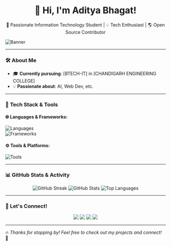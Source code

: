<h1 align="center">👋 Hi, I'm Aditya Bhagat!</h1>
<p align="center">
  🚀 Passionate Information Technology Student | 💡 Tech Enthusiast | 🌎 Open Source Contributor
</p>

![Banner](https://t4.ftcdn.net/jpg/04/17/28/93/360_F_417289346_hrs0D4Lo8dSv3aWDqkQpRB0U9PbtFX6n.jpg) <!-- Optional banner image -->

---

### 🛠️ **About Me**  
- 🎓 **Currently pursuing**: [BTECH-IT] in [CHANDIGARH ENGINEERING COLLEGE]  
- 💡 **Passionate about**:  AI, Web Dev, etc.  

---

### 🚀 **Tech Stack & Tools**  

#### 🌐 Languages & Frameworks:  
![Languages](https://skillicons.dev/icons?i=python,cpp,java,js,html,css,typescript)  
![Frameworks](https://skillicons.dev/icons?i=react,nodejs,express,tensorflow,flask,django)  

#### ⚙️ Tools & Platforms:  
![Tools](https://skillicons.dev/icons?i=git,github,docker,linux,vscode,arduino,figma)  

---

### 📊 **GitHub Stats & Activity**  

<p align="center">
  <img src="https://github-readme-streak-stats.herokuapp.com/?user=your-github-username&theme=tokyonight" alt="GitHub Streak" />
  <img src="https://github-readme-stats.vercel.app/api?username=your-github-username&show_icons=true&theme=tokyonight" alt="GitHub Stats" />
  <img src="https://github-readme-stats.vercel.app/api/top-langs/?username=your-github-username&layout=compact&theme=tokyonight" alt="Top Languages" />
</p>

---

### 🤝 **Let's Connect!**  
<p align="center">
  <a href="https://linkedin.com/in/your-profile"><img src="https://img.shields.io/badge/LinkedIn-%230077B5.svg?style=for-the-badge&logo=linkedin&logoColor=white"></a>
  <a href="https://twitter.com/your-profile"><img src="https://img.shields.io/badge/Twitter-%231DA1F2.svg?style=for-the-badge&logo=twitter&logoColor=white"></a>
  <a href="https://your-portfolio-link.com"><img src="https://img.shields.io/badge/Portfolio-%23000000.svg?style=for-the-badge&logo=firefox&logoColor=white"></a>
  <a href="mailto:your-email@example.com"><img src="https://img.shields.io/badge/Email-%23D14836.svg?style=for-the-badge&logo=gmail&logoColor=white"></a>
</p>

---

🔥 *Thanks for stopping by! Feel free to check out my projects and connect!* 🚀  
